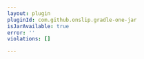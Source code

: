 ```yaml
---
layout: plugin
pluginId: com.github.onslip.gradle-one-jar
isJarAvailable: true
error: ''
violations: []

---
```

